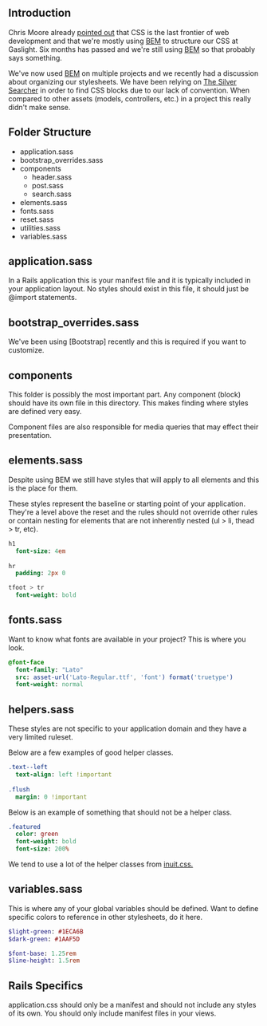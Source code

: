 ## Introduction

Chris Moore already [pointed out][gaslight-bem] that CSS is the last frontier
of web development and that we're mostly using [BEM] to structure our CSS at
Gaslight. Six months has passed and we're still using [BEM] so that probably
says something.

We've now used [BEM] on multiple projects and we recently had a discussion
about organizing our stylesheets. We have been relying on [The Silver Searcher]
in order to find CSS blocks due to our lack of convention. When compared to
other assets (models, controllers, etc.) in a project this really didn't make
sense.

## Folder Structure

- application.sass
- bootstrap_overrides.sass
- components
    - header.sass
    - post.sass
    - search.sass
- elements.sass
- fonts.sass
- reset.sass
- utilities.sass
- variables.sass

## application.sass

In a Rails application this is your manifest file and it is typically included
in your application layout. No styles should exist in this file, it should just
be @import statements.

## bootstrap_overrides.sass

We've been using [Bootstrap] recently and this is required if you want to customize.

## components

This folder is possibly the most important part. Any component (block) should
have its own file in this directory. This makes finding where styles are
defined very easy.

Component files are also responsible for media queries that may effect their
presentation.

## elements.sass

Despite using BEM we still have styles that will apply to all elements and this
is the place for them.

These styles represent the baseline or starting point of your application.
They're a level above the reset and the rules should not override other rules
or contain nesting for elements that are not inherently nested (ul > li, 
thead > tr, etc).

```sass
h1
  font-size: 4em
  
hr
  padding: 2px 0

tfoot > tr
  font-weight: bold
```

## fonts.sass

Want to know what fonts are available in your project? This is where you look.

```sass
@font-face
  font-family: "Lato"
  src: asset-url('Lato-Regular.ttf', 'font') format('truetype')
  font-weight: normal
```

## helpers.sass

These styles are not specific to your application domain and they have a very
limited ruleset.

Below are a few examples of good helper classes.

```sass
.text--left
  text-align: left !important
  
.flush
  margin: 0 !important
```

Below is an example of something that should not be a helper class.

```sass
.featured
  color: green
  font-weight: bold
  font-size: 200%
```

We tend to use a lot of the helper classes from
[inuit.css.](https://github.com/csswizardry/inuit.css/blob/master/generic/_helper.scss)

## variables.sass

This is where any of your global variables should be defined. Want to define
specific colors to reference in other stylesheets, do it here.

```sass
$light-green: #1ECA6B
$dark-green: #1AAF5D

$font-base: 1.25rem
$line-height: 1.5rem
```

## Rails Specifics

application.css should only be a manifest and should not include any styles of
its own. You should only include manifest files in your views.

[gaslight-bem]: http://gaslight.co/blog/block-element-modifier "Block Element Modifier"
[the silver searcher]: https://github.com/ggreer/the_silver_searcher "The Silver Searcher"
[bem]: http://bem.info/ "bem.info"

